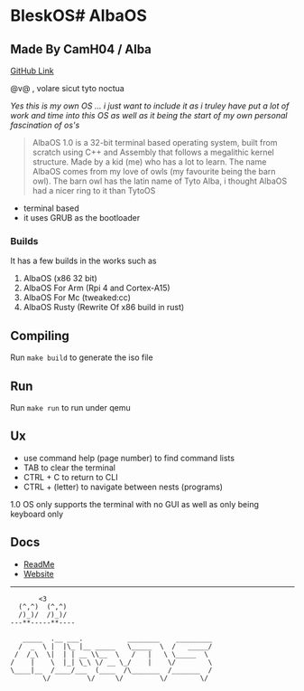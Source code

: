 # BleskOS# AlbaOS
## Made By CamH04 / Alba
[GitHub Link](https://github.com/CamH04/AlbaOS)

@v@ , volare sicut tyto noctua

*Yes this is my own OS ... i just want to include it as i truley have put a lot of work and time into this OS as well as it being the start of my own personal fascination of os's*

> AlbaOS 1.0 is a 32-bit terminal based operating system, built from scratch using C++ and Assembly that follows a megalithic kernel structure. Made by a kid (me) who has a lot to learn. The name AlbaOS comes from my love of owls (my favourite being the barn owl). The barn owl has the latin name of Tyto Alba, i thought AlbaOS had a nicer ring to it than TytoOS

- terminal based
- it uses GRUB as the bootloader

### Builds 
It has a few builds in the works such as
1. AlbaOS (x86 32 bit)
2. AlbaOS For Arm (Rpi 4 and Cortex-A15) 
3. AlbaOS For Mc (tweaked:cc)
4. AlbaOS Rusty (Rewrite Of x86 build in rust)

## Compiling
Run
` make build `
to generate the iso file 

## Run
Run 
` make run `
to run under qemu

## Ux
- use command help (page number) to find command lists
- TAB to clear the terminal
- CTRL + C to return to CLI
- CTRL + (letter) to navigate between nests (programs)

1.0 OS only supports the terminal with no GUI as well as only being keyboard only

## Docs
- [ReadMe](https://github.com/CamH04/AlbaOS?tab=readme-ov-file#albaos)
- [Website](https://albasoftware.netlify.app/albaos)

---

```       
       <3
  (^,^)  (^,^)
  /)_)/  /)_)/
---**-----**----
```       
```
   _____  .__ ___.           ________    _________
  /  _  \ |  |\_ |__ _____   \_____  \  /   _____/
 /  /_\  \|  | | __ \\__  \   /   |   \ \_____  \ 
/    |    \  |_| \_\ \/ __ \_/    |    \/        \
\____|__  /____/___  (____  /\_______  /_______  /
        \/         \/     \/         \/        \/ 
```



